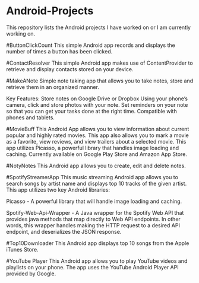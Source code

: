 # Android-Projects
This repository lists the Android projects I have worked on or I am currently working on.

#ButtonClickCount
This simple Android app records and displays the number of times a button has been clicked.

#ContactResolver
This simple Android app makes use of ContentProvider to retrieve and display contacts stored on your device.

#MakeANote
Simple note taking app that allows you to take notes, store and retrieve them in an organized
manner.

Key Features:
 Store notes on Google Drive or Dropbox
 Using your phone’s camera, click and store photos with your note.
 Set reminders on your note so that you can get your tasks done at the right time.
 Compatible with phones and tablets.

#MovieBuff
This Android App allows you to view information about current popular and highly rated movies. This app also allows you to mark a movie as a favorite, view reviews, and view trailers about a selected movie. This app utilizes Picasso, a powerful library that handles image loading and caching. Currently available on Google Play Store and Amazon App Store.

#NotyNotes
This Android app allows you to create, edit and delete notes.

#SpotifyStreamerApp
This music streaming Android app allows you to search songs by artist name and displays top 10 tracks of the given artist. This app utilizes two key Android libraries:

Picasso - A powerful library that will handle image loading and caching.

Spotify-Web-Api-Wrapper - A Java wrapper for the Spotify Web API that provides java methods that map directly to Web API endpoints. In other words, this wrapper handles making the HTTP request to a desired API endpoint, and deserializes the JSON response.

#Top10Downloader
This Android app displays top 10 songs from the Apple iTunes Store.

#YouTube Player
This Android app allows you to play YouTube videos and playlists on your phone. The app uses the YouTube Android Player API provided by Google.





